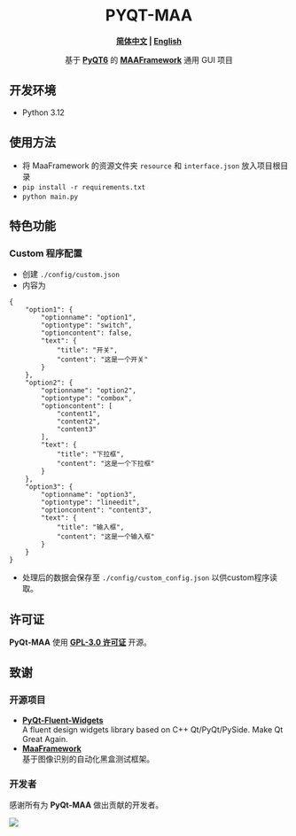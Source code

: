 <div align="center">

# PYQT-MAA
**[简体中文](./README.md) | [English](./README-en.md)**

基于 **[PyQT6](https://doc.qt.io/qtforpython-6)** 的 **[MAAFramework](https://github.com/MaaXYZ/MaaFramework)** 通用 GUI 项目
</div>

## 开发环境
- Python 3.12

## 使用方法
- 将 MaaFramework 的资源文件夹 `resource` 和 `interface.json` 放入项目根目录
- `pip install -r requirements.txt`
- `python main.py`

## 特色功能
### Custom 程序配置
- 创建 `./config/custom.json`
- 内容为
```
{
    "option1": {
        "optionname": "option1",
        "optiontype": "switch",
        "optioncontent": false,
        "text": {
            "title": "开关",
            "content": "这是一个开关"
        }
    },
    "option2": {
        "optionname": "option2",
        "optiontype": "combox",
        "optioncontent": [
            "content1",
            "content2",
            "content3"
        ],
        "text": {
            "title": "下拉框",
            "content": "这是一个下拉框"
        }
    },
    "option3": {
        "optionname": "option3",
        "optiontype": "lineedit",
        "optioncontent": "content3",
        "text": {
            "title": "输入框",
            "content": "这是一个输入框"
        }
    }
}
```
- 处理后的数据会保存至 `./config/custom_config.json` 以供custom程序读取。

## 许可证
**PyQt-MAA** 使用 **[GPL-3.0 许可证](./LICENSE)** 开源。

## 致谢
### 开源项目
- **[PyQt-Fluent-Widgets](https://github.com/zhiyiYo/PyQt-Fluent-Widgets)**\
    A fluent design widgets library based on C++ Qt/PyQt/PySide. Make Qt Great Again.
- **[MaaFramework](https://github.com/MaaAssistantArknights/MaaFramework)**\
    基于图像识别的自动化黑盒测试框架。

### 开发者
感谢所有为 **PyQt-MAA** 做出贡献的开发者。

<a href="https://github.com/overflow65537/PYQT-MAA/graphs/contributors">
  <img src="https://contrib.rocks/image?repo=overflow65537/PYQT-MAA&max=1000" />
</a>
